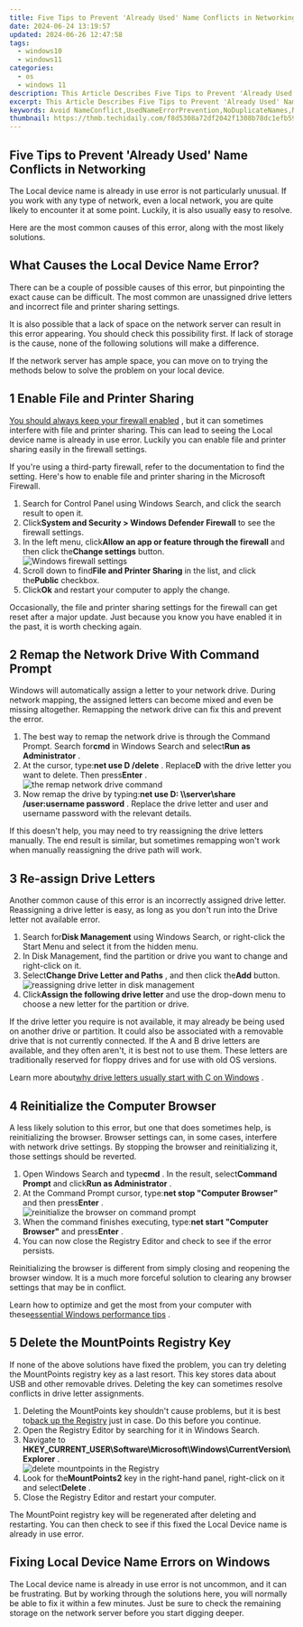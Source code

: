 ```yaml
---
title: Five Tips to Prevent 'Already Used' Name Conflicts in Networking
date: 2024-06-24 13:19:57
updated: 2024-06-26 12:47:58
tags:
  - windows10
  - windows11
categories:
  - os
  - windows 11
description: This Article Describes Five Tips to Prevent 'Already Used' Name Conflicts in Networking
excerpt: This Article Describes Five Tips to Prevent 'Already Used' Name Conflicts in Networking
keywords: Avoid NameConflict,UsedNameErrorPrevention,NoDuplicateNames,NetworkNamingTips,NameConflictAvoidance,UniqueNameStrategies,PreventDuplicateNames
thumbnail: https://thmb.techidaily.com/f8d5308a72df2042f1308b78dc1efb598f7f3491c673912341c93c2d4c06d1ec.jpg
---
```


## Five Tips to Prevent 'Already Used' Name Conflicts in Networking

 The Local device name is already in use error is not particularly unusual. If you work with any type of network, even a local network, you are quite likely to encounter it at some point. Luckily, it is also usually easy to resolve.

 Here are the most common causes of this error, along with the most likely solutions.

## What Causes the Local Device Name Error?

 There can be a couple of possible causes of this error, but pinpointing the exact cause can be difficult. The most common are unassigned drive letters and incorrect file and printer sharing settings.

 It is also possible that a lack of space on the network server can result in this error appearing. You should check this possibility first. If lack of storage is the cause, none of the following solutions will make a difference.

 If the network server has ample space, you can move on to trying the methods below to solve the problem on your local device.

## 1 Enable File and Printer Sharing

[You should always keep your firewall enabled](https://www.makeuseof.com/tag/5-reasons-use-firewall/) , but it can sometimes interfere with file and printer sharing. This can lead to seeing the Local device name is already in use error. Luckily you can enable file and printer sharing easily in the firewall settings.

 If you're using a third-party firewall, refer to the documentation to find the setting. Here's how to enable file and printer sharing in the Microsoft Firewall.

1. Search for Control Panel using Windows Search, and click the search result to open it.
2. Click**System and Security > Windows Defender Firewall** to see the firewall settings.
3. In the left menu, click**Allow an app or feature through the firewall** and then click the**Change settings** button.  
![Windows firewall settings](https://static1.makeuseofimages.com/wordpress/wp-content/uploads/2023/01/file-printer-sharing.jpg)
4. Scroll down to find**File and Printer Sharing** in the list, and click the**Public** checkbox.
5. Click**Ok** and restart your computer to apply the change.

 Occasionally, the file and printer sharing settings for the firewall can get reset after a major update. Just because you know you have enabled it in the past, it is worth checking again.

## 2 Remap the Network Drive With Command Prompt

 Windows will automatically assign a letter to your network drive. During network mapping, the assigned letters can become mixed and even be missing altogether. Remapping the network drive can fix this and prevent the error.

1. The best way to remap the network drive is through the Command Prompt. Search for**cmd** in Windows Search and select**Run as Administrator** .
2. At the cursor, type:**net use D /delete** . Replace**D** with the drive letter you want to delete. Then press**Enter** .  
![the remap network drive command](https://static1.makeuseofimages.com/wordpress/wp-content/uploads/2023/01/remap-network-drive.jpg)
3. Now remap the drive by typing:**net use D: \\\\server\\share /user:username password** . Replace the drive letter and user and username password with the relevant details.

 If this doesn't help, you may need to try reassigning the drive letters manually. The end result is similar, but sometimes remapping won't work when manually reassigning the drive path will work.

## 3 Re-assign Drive Letters

 Another common cause of this error is an incorrectly assigned drive letter. Reassigning a drive letter is easy, as long as you don't run into the Drive letter not available error.

1. Search for**Disk Management** using Windows Search, or right-click the Start Menu and select it from the hidden menu.
2. In Disk Management, find the partition or drive you want to change and right-click on it.
3. Select**Change Drive Letter and Paths** , and then click the**Add** button.  
![reassigning drive letter in disk management](https://static1.makeuseofimages.com/wordpress/wp-content/uploads/2023/01/reassign-drive-letter.jpg)
4. Click**Assign the following drive letter** and use the drop-down menu to choose a new letter for the partition or drive.

 If the drive letter you require is not available, it may already be being used on another drive or partition. It could also be associated with a removable drive that is not currently connected. If the A and B drive letters are available, and they often aren't, it is best not to use them. These letters are traditionally reserved for floppy drives and for use with old OS versions.

 Learn more about[why drive letters usually start with C on Windows](https://www.makeuseof.com/why-local-drives-windows-start-from-c/) .

## 4 Reinitialize the Computer Browser

 A less likely solution to this error, but one that does sometimes help, is reinitializing the browser. Browser settings can, in some cases, interfere with network drive settings. By stopping the browser and reinitializing it, those settings should be reverted.

1. Open Windows Search and type**cmd** . In the result, select**Command Prompt** and click**Run as Administrator** .
2. At the Command Prompt cursor, type:**net stop "Computer Browser"** and then press**Enter** .  
![reinitialize the browser on command prompt](https://static1.makeuseofimages.com/wordpress/wp-content/uploads/2023/01/reinitialize-browser.jpg)
3. When the command finishes executing, type:**net start "Computer Browser"** and press**Enter** .
4. You can now close the Registry Editor and check to see if the error persists.

 Reinitializing the browser is different from simply closing and reopening the browser window. It is a much more forceful solution to clearing any browser settings that may be in conflict.

 Learn how to optimize and get the most from your computer with these[essential Windows performance tips](https://www.makeuseof.com/tag/windows-10-faster-performance/) .

## 5 Delete the MountPoints Registry Key

 If none of the above solutions have fixed the problem, you can try deleting the MountPoints registry key as a last resort. This key stores data about USB and other removable drives. Deleting the key can sometimes resolve conflicts in drive letter assignments.

1. Deleting the MountPoints key shouldn't cause problems, but it is best to[back up the Registry](https://www.makeuseof.com/tag/backup-restore-windows-registry/) just in case. Do this before you continue.
2. Open the Registry Editor by searching for it in Windows Search.
3. Navigate to **HKEY\_CURRENT\_USER\\Software\\Microsoft\\Windows\\CurrentVersion\\Explorer** .  
![delete mountpoints in the Registry](https://static1.makeuseofimages.com/wordpress/wp-content/uploads/2023/01/delete-mountpoints.jpg)
4. Look for the**MountPoints2** key in the right-hand panel, right-click on it and select**Delete** .
5. Close the Registry Editor and restart your computer.

 The MountPoint registry key will be regenerated after deleting and restarting. You can then check to see if this fixed the Local Device name is already in use error.

## Fixing Local Device Name Errors on Windows

 The Local device name is already in use error is not uncommon, and it can be frustrating. But by working through the solutions here, you will normally be able to fix it within a few minutes. Just be sure to check the remaining storage on the network server before you start digging deeper.


<ins class="adsbygoogle"
     style="display:block"
     data-ad-format="autorelaxed"
     data-ad-client="ca-pub-7571918770474297"
     data-ad-slot="1223367746"></ins>



<ins class="adsbygoogle"
     style="display:block"
     data-ad-client="ca-pub-7571918770474297"
     data-ad-slot="8358498916"
     data-ad-format="auto"
     data-full-width-responsive="true"></ins>
